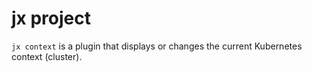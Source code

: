 # jx project

`jx context` is a plugin that displays or changes the current Kubernetes context (cluster).
